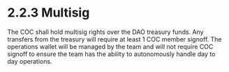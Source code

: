# 2.2.3 Multisig

The COC shall hold multisig rights over the DAO treasury funds. Any transfers from the treasury will require at least 1 COC member signoff. The operations wallet will be managed by the team and will not require COC signoff to ensure the team has the ability to autonomously handle day to day operations.
